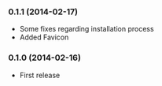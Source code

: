 ### 0.1.1 (2014-02-17)
* Some fixes regarding installation process
* Added Favicon

### 0.1.0 (2014-02-16)
* First release